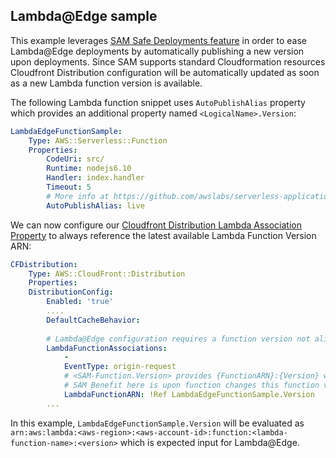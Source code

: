 ## Lambda@Edge sample

This example leverages [SAM Safe Deployments feature](https://github.com/awslabs/serverless-application-model/blob/master/docs/safe_lambda_deployments.rst) in order to ease Lambda@Edge deployments by automatically publishing a new version upon deployments. Since SAM supports standard Cloudformation resources Cloudfront Distribution configuration will be automatically updated as soon as a new Lambda function version is available.

The following Lambda function snippet uses ``AutoPublishAlias`` property which provides an additional property named `<LogicalName>.Version`:

```yaml
LambdaEdgeFunctionSample:
    Type: AWS::Serverless::Function
    Properties:
        CodeUri: src/
        Runtime: nodejs6.10
        Handler: index.handler
        Timeout: 5
        # More info at https://github.com/awslabs/serverless-application-model/blob/master/docs/safe_lambda_deployments.rst
        AutoPublishAlias: live 
```

We can now configure our [Cloudfront Distribution Lambda Association Property](https://docs.aws.amazon.com/AWSCloudFormation/latest/UserGuide/aws-properties-cloudfront-distribution-lambdafunctionassociation.html) to always reference the latest available Lambda Function Version ARN:

```yaml
CFDistribution:
    Type: AWS::CloudFront::Distribution
    Properties:
    DistributionConfig:
        Enabled: 'true'
        ....
        DefaultCacheBehavior:
        
        # Lambda@Edge configuration requires a function version not alias
        LambdaFunctionAssociations:
            - 
            EventType: origin-request
            # <SAM-Function.Version> provides {FunctionARN}:{Version} which is exactly what Cloudfront expects
            # SAM Benefit here is upon function changes this function version will also be updated in Cloudfront
            LambdaFunctionARN: !Ref LambdaEdgeFunctionSample.Version
        ...
```

In this example, ``LambdaEdgeFunctionSample.Version`` will be evaluated as ``arn:aws:lambda:<aws-region>:<aws-account-id>:function:<lambda-function-name>:<version>`` which is expected input for Lambda@Edge. 
